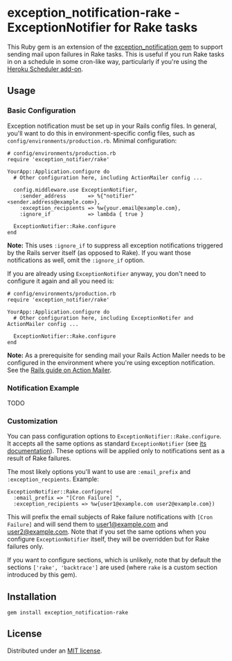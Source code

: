 exception_notification-rake - ExceptionNotifier for Rake tasks
==============================================================

This Ruby gem is an extension of the [exception_notification gem](http://rubygems.org/gems/exception_notification) to support sending mail upon failures in Rake tasks. This is useful if you run Rake tasks in on a schedule in some cron-like way, particularly if you're using the [Heroku Scheduler add-on](http://addons.heroku.com/scheduler).

## Usage

### Basic Configuration

Exception notification must be set up in your Rails config files. In general, you'll want to do this in environment-specific config files, such as `config/environments/production.rb`. Minimal configuration:

    # config/environments/production.rb
    require 'exception_notifier/rake'

    YourApp::Application.configure do
      # Other configuration here, including ActionMailer config ...

      config.middleware.use ExceptionNotifier,
        :sender_address       => %{"notifier" <sender.address@example.com>},
        :exception_recipients => %w{your.email@example.com},
        :ignore_if            => lambda { true }

      ExceptionNotifier::Rake.configure
    end

**Note:** This uses `:ignore_if` to suppress all exception notifications triggered by the Rails server itself (as opposed to Rake). If you want those notifications as well, omit the `:ignore_if` option.

If you are already using `ExceptionNotifier` anyway, you don't need to configure it again and all you need is:

	# config/environments/production.rb
	require 'exception_notifier/rake'

	YourApp::Application.configure do
	  # Other configuration here, including ExceptionNotifer and ActionMailer config ...

	  ExceptionNotifier::Rake.configure
	end

**Note:** As a prerequisite for sending mail your Rails Action Mailer needs to be configured in the environment where you're using exception notification. See the [Rails guide on Action Mailer](http://guides.rubyonrails.org/action_mailer_basics.html#action-mailer-configuration).


### Notification Example

TODO


### Customization

You can pass configuration options to `ExceptionNotifier::Rake.configure`. It accepts all the same options as standard `ExceptionNotifier` (see [its documentation](https://github.com/smartinez87/exception_notification)). These options will be applied only to notifications sent as a result of Rake failures.

The most likely options you'll want to use are `:email_prefix` and `:exception_recpients`. Example:

    ExceptionNotifier::Rake.configure(
	  :email_prefix => "[Cron Failure] ",
	  :exception_recipients => %w{user1@example.com user2@example.com})

This will prefix the email subjects of Rake failure notifications with `[Cron Failure]` and will send them to user1@example.com and user2@example.com. Note that if you set the same options when you configure `ExceptionNotifier` itself, they will be overridden but for Rake failures only.

If you want to configure sections, which is unlikely, note that by default the sections `['rake', 'backtrace']` are used (where `rake` is a custom section introduced by this gem).


## Installation

    gem install exception_notification-rake


## License

Distributed under an [MIT license](https://github.com/nikhaldi/exception_notification-rake/blob/master/LICENSE.md).
